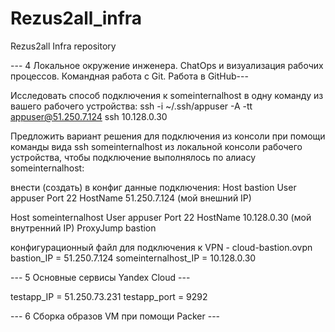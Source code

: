 # Rezus2all_infra
Rezus2all Infra repository

--- 4 Локальное окружение инженера. ChatOps и визуализация рабочих процессов. Командная работа с Git. Работа в GitHub---

Исследовать способ подключения к someinternalhost в одну команду из вашего рабочего устройства:
ssh -i ~/.ssh/appuser -A -tt appuser@51.250.7.124 ssh 10.128.0.30

Предложить вариант решения для подключения из консоли при помощи команды вида ssh someinternalhost из локальной консоли рабочего устройства, чтобы подключение выполнялось по алиасу someinternalhost:

внести (создать) в конфиг данные подключения:
Host bastion
User appuser
Port 22
HostName 51.250.7.124 (мой внешний IP)

Host someinternalhost
User appuser
Port 22
HostName 10.128.0.30 (мой внутренний IP)
ProxyJump bastion

конфигурационный файл для подключения к VPN - cloud-bastion.ovpn
bastion_IP = 51.250.7.124
someinternalhost_IP = 10.128.0.30

--- 5 Основные сервисы Yandex Cloud ---

testapp_IP = 51.250.73.231
testapp_port = 9292

--- 6 Сборка образов VM при помощи Packer ---
